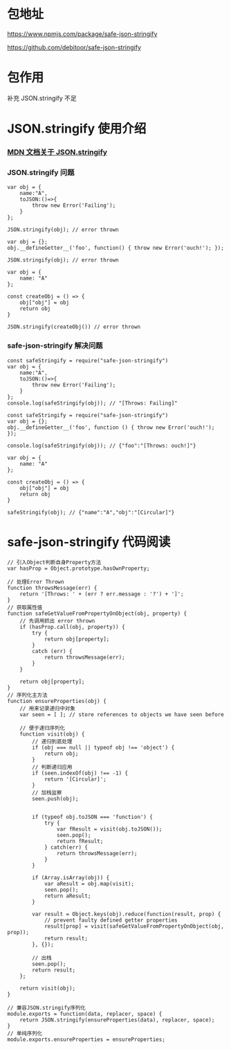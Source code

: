 # 包地址

https://www.npmjs.com/package/safe-json-stringify

https://github.com/debitoor/safe-json-stringify

# 包作用

补充 JSON.stringify 不足

# JSON.stringify 使用介绍

### [MDN 文档关于 JSON.stringify](https://developer.mozilla.org/en-US/docs/Web/JavaScript/Reference/Global_Objects/JSON/stringify#toJSON_behavior)

### JSON.stringify 问题

```
var obj = {
    name:"A",
    toJSON:()=>{
        throw new Error('Failing');
    }
};

JSON.stringify(obj); // error thrown
```

```
var obj = {};
obj.__defineGetter__('foo', function() { throw new Error('ouch!'); });

JSON.stringify(obj); // error thrown
```

```
var obj = {
    name: "A"
};

const createObj = () => {
    obj["obj"] = obj
    return obj
}

JSON.stringify(createObj()) // error thrown
```

### safe-json-stringify 解决问题

```
const safeStringify = require("safe-json-stringify")
var obj = {
    name:"A",
    toJSON:()=>{
        throw new Error('Failing');
    }
};
console.log(safeStringify(obj)); // "[Throws: Failing]"

```

```
const safeStringify = require("safe-json-stringify")
var obj = {};
obj.__defineGetter__('foo', function () { throw new Error('ouch!'); });

console.log(safeStringify(obj)); // {"foo":"[Throws: ouch!]"}
```

```
var obj = {
    name: "A"
};

const createObj = () => {
    obj["obj"] = obj
    return obj
}

safeStringify(obj); // {"name":"A","obj":"[Circular]"}
```

# safe-json-stringify 代码阅读

```
// 引入Object判断自身Property方法
var hasProp = Object.prototype.hasOwnProperty;

// 处理Error Thrown
function throwsMessage(err) {
	return '[Throws: ' + (err ? err.message : '?') + ']';
}
// 获取属性值
function safeGetValueFromPropertyOnObject(obj, property) {
    // 先调用抓出 error thrown
	if (hasProp.call(obj, property)) {
		try {
			return obj[property];
		}
		catch (err) {
			return throwsMessage(err);
		}
	}

	return obj[property];
}
// 序列化主方法
function ensureProperties(obj) {
    // 用来记录递归中对象
	var seen = [ ]; // store references to objects we have seen before

    // 便于递归序列化
	function visit(obj) {
        // 递归到底处理
		if (obj === null || typeof obj !== 'object') {
			return obj;
		}
        // 判断递归应用
		if (seen.indexOf(obj) !== -1) {
			return '[Circular]';
		}
        // 加栈监察
		seen.push(obj);


		if (typeof obj.toJSON === 'function') {
			try {
				var fResult = visit(obj.toJSON());
				seen.pop();
				return fResult;
			} catch(err) {
				return throwsMessage(err);
			}
		}

		if (Array.isArray(obj)) {
			var aResult = obj.map(visit);
			seen.pop();
			return aResult;
		}

		var result = Object.keys(obj).reduce(function(result, prop) {
			// prevent faulty defined getter properties
			result[prop] = visit(safeGetValueFromPropertyOnObject(obj, prop));
			return result;
		}, {});

        // 出栈
		seen.pop();
		return result;
	};

	return visit(obj);
}

// 兼容JSON.stringify序列化
module.exports = function(data, replacer, space) {
	return JSON.stringify(ensureProperties(data), replacer, space);
}
// 单纯序列化
module.exports.ensureProperties = ensureProperties;

```
